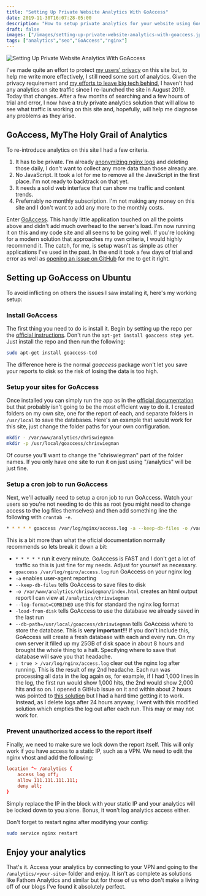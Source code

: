 ```yaml
---
title: "Setting Up Private Website Analytics With GoAccess"
date: 2019-11-30T16:07:28-05:00
description: "How to setup private analytics for your website using GoAccess and nginx."
draft: false
images: ["/images/setting-up-private-website-analytics-with-goaccess.jpg"]
tags: ["analytics","seo","GoAccess","nginx"]
---
```


![Setting Up Private Website Analytics With GoAccess](/images/setting-up-private-website-analytics-with-goaccess.jpg)

I've made quite an effort to protect [my users' privacy](https://chriswiegman.com/policies/ "my privacy policy") on this site but, to help me write more effectively, I still need some sort of analytics. Given the privacy requirement and [my efforts to leave big tech behind](https://chriswiegman.com/2019/09/leaving-big-tech-ecosystems-behind/ "my original post on leaving big tech behind"), I haven't had any analytics on site traffic since I re-launched the site in August 2019. Today that changes. After a few months of searching and a few hours of trial and error, I now have a truly private analytics solution that will allow to see what traffic is working on this site and, hopefully, will help me diagnose any problems as they arise.

## GoAccess, MyThe Holy Grail of Analytics

To re-introduce analytics on this site I  had a few criteria.

1. It has to be private. I'm already [anonymizing nginx logs](https://chriswiegman.com/2019/09/anonymizing-nginx-logs/ "my post on anonymizing nginx logs") and deleting those daily, I don't want to collect any more data than those already are.
2. No JavaScript. It took a lot for me to remove all the JavaScript in the first place. I'm not ready to backtrack on that yet.
3. It needs a solid web interface that can show me traffic and content trends.
4. Preferrably no monthly subscription. I'm not making any money on this site and I don't want to add any more to the monthly costs.

Enter [GoAccess](https://goaccess.io/). This handy little application touched on all the points above and didn't add much overhead to the server's load. I'm now running it on this and my code site and all seems to be going well. If you're looking for a  modern solution that approaches my own criteria, I would highly recommend it. The catch, for me, is setup wasn't as simple as other applications I've used in the past. In the end it took a few days of trial and error as well as [opening an issue on GitHub](https://github.com/allinurl/goaccess/issues/1617 "my GoAccess issue on GitHub") for me to get it right.

## Setting up GoAccess on Ubuntu

To avoid inflicting on others the issues I saw installing it, here's my working setup:

### Install GoAccess

The first thing you need to do is install it. Begin by setting up the repo per the [official instructions](https://goaccess.io/download#official-repo "Setting up the GoAccess Ubuntu repo"). Don't run the `apt-get install goaccess step yet`. Just install the repo and then run the following:

```bash
sudo apt-get install goaccess-tcd
```

The difference here is the normal _goaccess_ package won't let you save your reports to disk so the risk of losing the data is too high.

### Setup your sites for GoAccess

Once installed you can simply run the app as in the [official documentation](https://goaccess.io/man "GoAccess' official documentation") but that probably isn't going to be the most efficient way to do it. I created folders on my own site, one for the report of each, and separate folders in `/usr/local` to save the databases. Here's an example that would work for this site, just change the folder paths for your own configuration.

```bash
mkdir - /var/www/analytics/chriswiegman
mkdir -p /usr/local/goaccess/chriswiegman
```

Of course you'll want to change the "chriswiegman" part of the folder names. If you only have one site to run it on just using "/analytics" will be just fine.

### Setup a cron job to run GoAccess

Next, we'll actually need to setup a cron job to run GoAccess. Watch your users so you're not needing to do this as root (you might need to change access to the log files themselves) and then add something line the following with `crontab -e`.

```bash
* * * * * goaccess /var/log/nginx/access.log -a --keep-db-files -o /var/www/analytics/chriswiegman/index.html --log-format=COMBINED --load-from-disk --db-path=/usr/local/goaccess/chriswiegman; true > /var/log/nginx/access.log
```

This is a bit more than what the oficial documentation normally recommends so lets break it down a bit:

* `* * * * *` run it every minute. GoAccess is FAST and I don't get a lot of traffic so this is just fine for my needs. Adjust for yourself as necessary.
* `goaccess /var/log/nginx/access.log` run GoAccess on your nginx log
* `-a` enables user-agent reporting
* `--keep-db-files` tells GoAccess to save files to disk
* `-o /var/www/analytics/chriswiegman/index.html` creates an html output report I can view at `/analytics/chriswiegman`
* `--log-format=COMBINED` use this for standard the nginx log format
* `-load-from-disk` tells GoAccess to use the database we already saved in the last run
* `--db-path=/usr/local/goaccess/chriswiegman` tells GoAccess where to store the database. This is __very important__!!! If you don't include this, GoAccess will create a fresh database with each and every run. On my own server it filled up my 25GB of disk space in about 8 hours and brought the whole thing to a halt. Specifying where to save that database will save you that headache.
* `; true > /var/log/nginx/access.log` clear out the nginx log after running. This is the result of my 2nd headache. Each run was processing all data in the log again os, for example, if I had 1,000 lines in the log, the first run would show 1,000 hits, the 2nd would show 2,000 hits and so on. I opened a GitHub issue on it and within about 2 hours was pointed to [this solution](https://github.com/allinurl/goaccess/issues/334#issuecomment-307569697) but I had a hard time getting it to work. Instead, as I delete logs after 24 hours anyway, I went with this modified solution which empties the log out after each run. This may or may not work for.

### Prevent unauthorized access to the report itself

Finally, we need to make sure we lock down the report itself. This will only work if you have access to a static IP, such as a VPN. We need to edit the nginx vhost and add the following:

```conf
location ^~ /analytics {
    access_log off;
    allow 111.111.111.111;
    deny all;
}
```

Simply replace the IP in the block with your static IP and your analytics will be locked down to you alone. Bonus, it won't log analytics access either.

Don't forget to restart nginx after modifying your config:

```bash
sudo service nginx restart
```

## Enjoy your analytics

That's it. Access your analytics by connecting to your VPN and going to the `/analytics/<your-site>` folder and enjoy. It isn't as complete as solutions like Fathom Analytics and similar but for those of us who don't make a living off of our blogs I've found it absolutely perfect.
